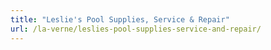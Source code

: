 ```yaml
---
title: "Leslie's Pool Supplies, Service & Repair"
url: /la-verne/leslies-pool-supplies-service-and-repair/
---
```

